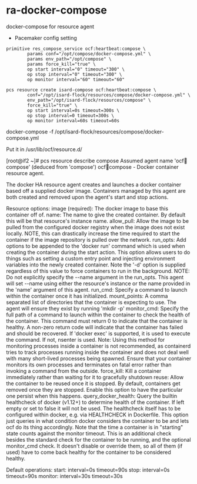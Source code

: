 # ra-docker-compose

docker-compose for resource agent

* Pacemaker config setting

```
primitive res_compose_service ocf:heartbeat:compose \
        params conf="/opt/compose/docker-compose.yml" \
        params env_path="/opt/compose" \
        params force_kill="true" \
        op start interval="0" timeout="300" \
        op stop interval="0" timeout="300" \
        op monitor interval="60" timeout="60"
```
```
pcs resource create isard-compose ocf:heartbeat:compose \
        conf="/opt/isard-flock/resources/compose/docker-compose.yml" \
        env_path="/opt/isard-flock/resources/compose" \
        force_kill="true" \
        op start interval=0s timeout=300s \
        op stop interval=0 timeout=300s \
        op monitor interval=60s timeout=60s
```

docker-compose -f /opt/isard-flock/resources/compose/docker-compose.yml

Put it in /usr/lib/ocf/resource.d/



[root@if2 ~]# pcs resource describe compose
Assumed agent name 'ocf:heartbeat:compose' (deduced from 'compose')
ocf:heartbeat:compose - Docker container resource agent.

The docker HA resource agent creates and launches a docker container
based off a supplied docker image. Containers managed by this agent
are both created and removed upon the agent's start and stop actions.

Resource options:
  image (required): The docker image to base this container off of.
  name: The name to give the created container. By default this will be that resource's instance name.
  allow_pull: Allow the image to be pulled from the configured docker registry when the image does not exist locally. NOTE, this can drastically increase the time required to start the
              container if the image repository is pulled over the network.
  run_opts: Add options to be appended to the 'docker run' command which is used when creating the container during the start action. This option allows users to do things such as setting a
            custom entry point and injecting environment variables into the newly created container. Note the '-d' option is supplied regardless of this value to force containers to run in
            the background. NOTE: Do not explicitly specify the --name argument in the run_opts. This agent will set --name using either the resource's instance or the name provided in the
            'name' argument of this agent.
  run_cmd: Specify a command to launch within the container once it has initialized.
  mount_points: A comma separated list of directories that the container is expecting to use. The agent will ensure they exist by running 'mkdir -p'
  monitor_cmd: Specify the full path of a command to launch within the container to check the health of the container. This command must return 0 to indicate that the container is healthy. A
               non-zero return code will indicate that the container has failed and should be recovered. If 'docker exec' is supported, it is used to execute the command. If not, nsenter is
               used. Note: Using this method for monitoring processes inside a container is not recommended, as containerd tries to track processes running inside the container and does not
               deal well with many short-lived processes being spawned. Ensure that your container monitors its own processes and terminates on fatal error rather than invoking a command
               from the outside.
  force_kill: Kill a container immediately rather than waiting for it to gracefully shutdown
  reuse: Allow the container to be reused once it is stopped. By default, containers get removed once they are stopped. Enable this option to have the particular one persist when this
         happens.
  query_docker_health: Query the builtin healthcheck of docker (v1.12+) to determine health of the container. If left empty or set to false it will not be used. The healthcheck itself has to
                       be configured within docker, e.g. via HEALTHCHECK in Dockerfile. This option just queries in what condition docker considers the container to be and lets ocf do its
                       thing accordingly. Note that the time a container is in "starting" state counts against the monitor timeout. This is an additional check besides the standard check for
                       the container to be running, and the optional monitor_cmd check. It doesn't disable or override them, so all of them (if used) have to come back healthy for the
                       container to be considered healthy.

Default operations:
  start: interval=0s timeout=90s
  stop: interval=0s timeout=90s
  monitor: interval=30s timeout=30s

